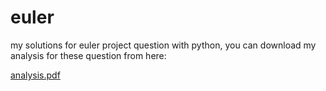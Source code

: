 # euler

my solutions for euler project question with python, you can download my analysis for these question from here:

[analysis.pdf](https://blog.metaquant.org/upload/analysis.pdf)
